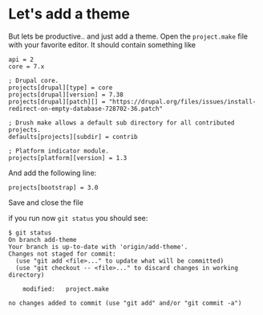 # Let's add a theme
But lets be productive.. and just add a theme. Open the `project.make` file with
your favorite editor. It should contain something like

```
api = 2
core = 7.x

; Drupal core.
projects[drupal][type] = core
projects[drupal][version] = 7.38
projects[drupal][patch][] = "https://drupal.org/files/issues/install-redirect-on-empty-database-728702-36.patch"

; Drush make allows a default sub directory for all contributed projects.
defaults[projects][subdir] = contrib

; Platform indicator module.
projects[platform][version] = 1.3
```
And add the following line:
```
projects[bootstrap] = 3.0
```
Save and close the file

if you run now `git status` you should see:
```
$ git status
On branch add-theme
Your branch is up-to-date with 'origin/add-theme'.
Changes not staged for commit:
  (use "git add <file>..." to update what will be committed)
  (use "git checkout -- <file>..." to discard changes in working directory)

	modified:   project.make

no changes added to commit (use "git add" and/or "git commit -a")
```
